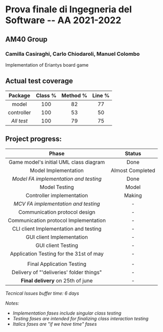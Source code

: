 # Prova finale di Ingegneria del Software -- AA 2021-2022

## AM40 Group
### Camilla Casiraghi, Carlo Chiodaroli, Manuel Colombo

Implementation of Eriantys board game

## Actual test coverage
| __Package__ | __Class %__ | __Method %__ | __Line %__ |
|:-----------:|:-----------:|:------------:|:----------:|
|    model    |     100     |      82      |     77     |
| controller  |     100     |      53      |     50     |
| _All test_  |     100     |      79      |     75     |


## Project progress:

|                __Phase__                 |    __Status__    |
|:----------------------------------------:|:----------------:|
|  Game model's initial UML class diagram  |       Done       |
|           Model Implementation           | Almost Completed |
|  *Model FA implementation and testing*   |       Done       |
|              Model Testing               |      Model       |
|        Controller implementation         |      Making      |
|   *MCV FA implementation and testing*    |        -         |
|      Communication protocol design       |        -         |
|  Communication protocol Implementation   |        -         |
|  CLI client Implementation and testing   |        -         |
|        GUI client Implementation         |        -         |
|            GUI client Testing            |        -         |
| Application Testing for the 31st of may  |        -         |
|||
|        Final Application Testing         |        -         |
| Delivery of "'deliveries' folder things" |        -         |
|    __Final delivery__ on 25th of june    |        -         |

*Tecnical Issues buffer time: 6 days*

*Notes:*
* *Implementation fases include singular class testing*
* *Testing fases are intended for finalizing class interaction testing*
* *Italics fases are "if we have time" fases*

